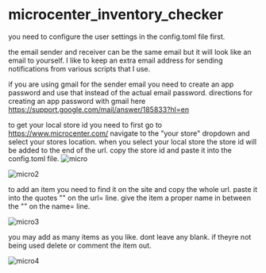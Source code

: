 # microcenter_inventory_checker

you need to configure the user settings in the config.toml file first.

the email sender and receiver can be the same email but it will look like an email to yourself.
I like to keep an extra email address for sending notifications from various scripts that I use.

if you are using gmail for the sender email you need to create an app password and use that instead of the actual email password.
directions for creating an app password with gmail here https://support.google.com/mail/answer/185833?hl=en

to get your local store id you need to first go to https://www.microcenter.com/
navigate to the "your store" dropdown and select your stores location.
when you select your local store the store id will be added to the end of the url.
copy the store id and paste it into the config.toml file.
![micro](https://github.com/MrLately/microcenter_inventory_checker/assets/94589563/ac892f8c-8e22-408d-bbc0-422ea038e205)

![micro2](https://github.com/MrLately/microcenter_inventory_checker/assets/94589563/58047084-058d-4317-9503-69751fafe867)



to add an item you need to find it on the site and copy the whole url.
paste it into the quotes "" on the url= line.
give the item a proper name in between the "" on the name= line.

![micro3](https://github.com/MrLately/microcenter_inventory_checker/assets/94589563/eae6e3c7-43b2-4d4d-bc20-aefec776968a)

you may add as many items as you like.
dont leave any blank. if theyre not being used delete or comment the item out.

![micro4](https://github.com/MrLately/microcenter_inventory_checker/assets/94589563/323bc260-161a-472e-b8d3-782a9dd78d3a)
